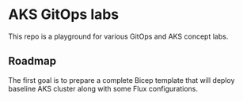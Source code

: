 # AKS GitOps labs
This repo is a playground for various GitOps and AKS concept labs.

## Roadmap
The first goal is to prepare a complete Bicep template that will deploy baseline AKS cluster along with some Flux configurations.